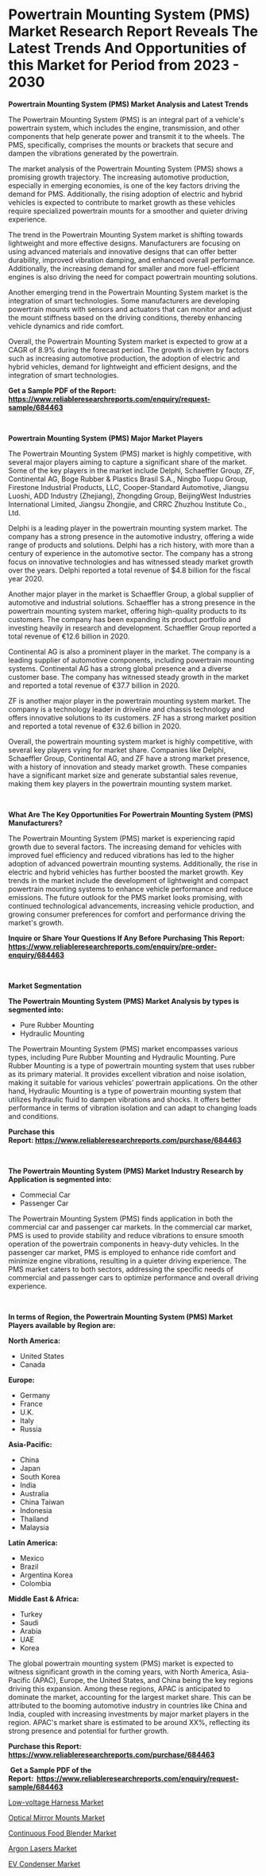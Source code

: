 <p><h1>Powertrain Mounting System (PMS) Market Research Report Reveals The Latest Trends And Opportunities of this Market for Period from 2023 - 2030</h1></p><p><strong>Powertrain Mounting System (PMS) Market Analysis and Latest Trends</strong></p>
<p><p>The Powertrain Mounting System (PMS) is an integral part of a vehicle's powertrain system, which includes the engine, transmission, and other components that help generate power and transmit it to the wheels. The PMS, specifically, comprises the mounts or brackets that secure and dampen the vibrations generated by the powertrain.</p><p>The market analysis of the Powertrain Mounting System (PMS) shows a promising growth trajectory. The increasing automotive production, especially in emerging economies, is one of the key factors driving the demand for PMS. Additionally, the rising adoption of electric and hybrid vehicles is expected to contribute to market growth as these vehicles require specialized powertrain mounts for a smoother and quieter driving experience.</p><p>The trend in the Powertrain Mounting System market is shifting towards lightweight and more effective designs. Manufacturers are focusing on using advanced materials and innovative designs that can offer better durability, improved vibration damping, and enhanced overall performance. Additionally, the increasing demand for smaller and more fuel-efficient engines is also driving the need for compact powertrain mounting solutions.</p><p>Another emerging trend in the Powertrain Mounting System market is the integration of smart technologies. Some manufacturers are developing powertrain mounts with sensors and actuators that can monitor and adjust the mount stiffness based on the driving conditions, thereby enhancing vehicle dynamics and ride comfort.</p><p>Overall, the Powertrain Mounting System market is expected to grow at a CAGR of 8.9% during the forecast period. The growth is driven by factors such as increasing automotive production, the adoption of electric and hybrid vehicles, demand for lightweight and efficient designs, and the integration of smart technologies.</p></p>
<p><strong>Get a Sample PDF of the Report:&nbsp; <a href="https://www.reliableresearchreports.com/enquiry/request-sample/684463">https://www.reliableresearchreports.com/enquiry/request-sample/684463</a></strong></p>
<p>&nbsp;</p>
<p><strong>Powertrain Mounting System (PMS) Major Market Players</strong></p>
<p><p>The Powertrain Mounting System (PMS) market is highly competitive, with several major players aiming to capture a significant share of the market. Some of the key players in the market include Delphi, Schaeffler Group, ZF, Continental AG, Boge Rubber & Plastics Brasil S.A., Ningbo Tuopu Group, Firestone Industrial Products, LLC, Cooper-Standard Automotive, Jiangsu Luoshi, ADD Industry (Zhejiang), Zhongding Group, BeijingWest Industries International Limited, Jiangsu Zhongjie, and CRRC Zhuzhou Institute Co., Ltd.</p><p>Delphi is a leading player in the powertrain mounting system market. The company has a strong presence in the automotive industry, offering a wide range of products and solutions. Delphi has a rich history, with more than a century of experience in the automotive sector. The company has a strong focus on innovative technologies and has witnessed steady market growth over the years. Delphi reported a total revenue of $4.8 billion for the fiscal year 2020.</p><p>Another major player in the market is Schaeffler Group, a global supplier of automotive and industrial solutions. Schaeffler has a strong presence in the powertrain mounting system market, offering high-quality products to its customers. The company has been expanding its product portfolio and investing heavily in research and development. Schaeffler Group reported a total revenue of €12.6 billion in 2020.</p><p>Continental AG is also a prominent player in the market. The company is a leading supplier of automotive components, including powertrain mounting systems. Continental AG has a strong global presence and a diverse customer base. The company has witnessed steady growth in the market and reported a total revenue of €37.7 billion in 2020.</p><p>ZF is another major player in the powertrain mounting system market. The company is a technology leader in driveline and chassis technology and offers innovative solutions to its customers. ZF has a strong market position and reported a total revenue of €32.6 billion in 2020.</p><p>Overall, the powertrain mounting system market is highly competitive, with several key players vying for market share. Companies like Delphi, Schaeffler Group, Continental AG, and ZF have a strong market presence, with a history of innovation and steady market growth. These companies have a significant market size and generate substantial sales revenue, making them key players in the powertrain mounting system market.</p></p>
<p>&nbsp;</p>
<p><strong>What Are The Key Opportunities For Powertrain Mounting System (PMS) Manufacturers?</strong></p>
<p><p>The Powertrain Mounting System (PMS) market is experiencing rapid growth due to several factors. The increasing demand for vehicles with improved fuel efficiency and reduced vibrations has led to the higher adoption of advanced powertrain mounting systems. Additionally, the rise in electric and hybrid vehicles has further boosted the market growth. Key trends in the market include the development of lightweight and compact powertrain mounting systems to enhance vehicle performance and reduce emissions. The future outlook for the PMS market looks promising, with continued technological advancements, increasing vehicle production, and growing consumer preferences for comfort and performance driving the market's growth.</p></p>
<p><strong>Inquire or Share Your Questions If Any Before Purchasing This Report: <a href="https://www.reliableresearchreports.com/enquiry/pre-order-enquiry/684463">https://www.reliableresearchreports.com/enquiry/pre-order-enquiry/684463</a></strong></p>
<p>&nbsp;</p>
<p><strong>Market Segmentation</strong></p>
<p><strong>The Powertrain Mounting System (PMS) Market Analysis by types is segmented into:</strong></p>
<p><ul><li>Pure Rubber Mounting</li><li>Hydraulic Mounting</li></ul></p>
<p><p>The Powertrain Mounting System (PMS) market encompasses various types, including Pure Rubber Mounting and Hydraulic Mounting. Pure Rubber Mounting is a type of powertrain mounting system that uses rubber as its primary material. It provides excellent vibration and noise isolation, making it suitable for various vehicles' powertrain applications. On the other hand, Hydraulic Mounting is a type of powertrain mounting system that utilizes hydraulic fluid to dampen vibrations and shocks. It offers better performance in terms of vibration isolation and can adapt to changing loads and conditions.</p></p>
<p><strong>Purchase this Report:&nbsp;<a href="https://www.reliableresearchreports.com/purchase/684463">https://www.reliableresearchreports.com/purchase/684463</a></strong></p>
<p>&nbsp;</p>
<p><strong>The Powertrain Mounting System (PMS) Market Industry Research by Application is segmented into:</strong></p>
<p><ul><li>Commecial Car</li><li>Passenger Car</li></ul></p>
<p><p>The Powertrain Mounting System (PMS) finds application in both the commercial car and passenger car markets. In the commercial car market, PMS is used to provide stability and reduce vibrations to ensure smooth operation of the powertrain components in heavy-duty vehicles. In the passenger car market, PMS is employed to enhance ride comfort and minimize engine vibrations, resulting in a quieter driving experience. The PMS market caters to both sectors, addressing the specific needs of commercial and passenger cars to optimize performance and overall driving experience.</p></p>
<p>&nbsp;</p>
<p><strong>In terms of Region, the Powertrain Mounting System (PMS) Market Players available by Region are:</strong></p>
<p>
    <p> <strong> North America: </strong>
        <ul>
            <li>United States</li>
            <li>Canada</li>
        </ul>
        </p> 
    <p> <strong> Europe: </strong>
        <ul>
            <li>Germany</li>
            <li>France</li>
            <li>U.K.</li>
            <li>Italy</li>
            <li>Russia</li>
        </ul>
        </p> 
    <p> <strong> Asia-Pacific: </strong>
        <ul>
            <li>China</li>
            <li>Japan</li>
            <li>South Korea</li>
            <li>India</li>
            <li>Australia</li>
            <li>China Taiwan</li>
            <li>Indonesia</li>
            <li>Thailand</li>
            <li>Malaysia</li>
        </ul>
        </p> 
    <p> <strong> Latin America: </strong>
        <ul>
            <li>Mexico</li>
            <li>Brazil</li>
            <li>Argentina Korea</li>
            <li>Colombia</li>
        </ul>
        </p> 
    <p> <strong> Middle East & Africa: </strong>
        <ul>
            <li>Turkey</li>
            <li>Saudi</li>
            <li>Arabia</li>
            <li>UAE</li>
            <li>Korea</li>
        </ul>
    </p>
    </p>
<p><p>The global powertrain mounting system (PMS) market is expected to witness significant growth in the coming years, with North America, Asia-Pacific (APAC), Europe, the United States, and China being the key regions driving this expansion. Among these regions, APAC is anticipated to dominate the market, accounting for the largest market share. This can be attributed to the booming automotive industry in countries like China and India, coupled with increasing investments by major market players in the region. APAC's market share is estimated to be around XX%, reflecting its strong presence and potential for further growth.</p></p>
<p><strong>Purchase this Report: <a href="https://www.reliableresearchreports.com/purchase/684463">https://www.reliableresearchreports.com/purchase/684463</a></strong></p>
<p>&nbsp;<strong>Get a Sample PDF of the Report:&nbsp;&nbsp;<a href="https://www.reliableresearchreports.com/enquiry/request-sample/684463">https://www.reliableresearchreports.com/enquiry/request-sample/684463</a></strong></p>
<p><strong></strong></p>
<p><p><a href="https://github.com/gshchiplitsov/Market-Research-Report-List-1/blob/main/low-voltage-harness-market.md">Low-voltage Harness Market</a></p><p><a href="https://medium.com/@palm.quick.roof/optical-mirror-mounts-market-analysis-its-cagr-market-segmentation-and-global-industry-overview-6dda3ab4aa3c">Optical Mirror Mounts Market</a></p><p><a href="https://www.linkedin.com/pulse/continuous-food-blender-market-research-report-provides-wk18e/">Continuous Food Blender Market</a></p><p><a href="https://medium.com/@index.mill.peace/argon-lasers-market-size-and-market-trends-complete-industry-overview-2023-to-2030-e81597b8f878">Argon Lasers Market</a></p><p><a href="https://github.com/rahu1503/Market-Research-Report-List-1/blob/main/ev-condenser-market.md">EV Condenser Market</a></p></p>